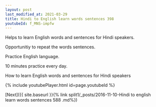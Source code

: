 ```yaml
---
layout: post
last_modified_at: 2021-03-29
title: Hindi to English learn words sentences 398 
youtubeId: f_MNS-impfw
---
```

 
 
Helps to learn English words and sentences for Hindi speakers.

Opportunitiy to repeat the words sentences. 

Practice English language. 
 
10 minutes practice every day. 
 
How to learn English words and sentences for Hindi speakers 
 
{% include youtubePlayer.html id=page.youtubeId %}
 
 
[Next]({{ site.baseurl }}{% link  split1/_posts/2016-11-10-Hindi to english learn words sentences 588 .md%})
 
